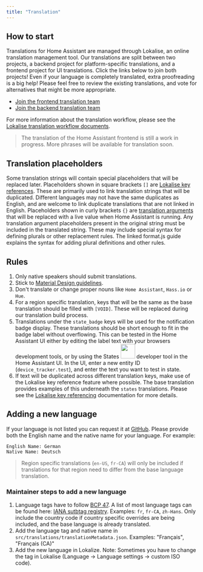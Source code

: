 ```yaml
---
title: "Translation"
---
```


## How to start
Translations for Home Assistant are managed through Lokalise, an online translation management tool. Our translations are split between two projects, a backend project for platform-specific translations, and a frontend project for UI translations. Click the links below to join both projects! Even if your language is completely translated, extra proofreading is a big help! Please feel free to review the existing translations, and vote for alternatives that might be more appropriate.

- [Join the frontend translation team](https://lokalise.co/signup/3420425759f6d6d241f598.13594006/all/)
- [Join the backend translation team](https://lokalise.co/signup/130246255a974bd3b5e8a1.51616605/all/)

For more information about the translation workflow, please see the [Lokalise translation workflow documents](https://docs.lokalise.co/category/iOzEuQPS53-for-team-leads-and-translators).

> The translation of the Home Assistant frontend is still a work in progress. More phrases will be available for translation soon.

## Translation placeholders

Some translation strings will contain special placeholders that will be replaced later. Placeholders shown in square brackets `[]` are [Lokalise key references](https://docs.lokalise.co/article/KO5SZWLLsy-key-referencing). These are primarily used to link translation strings that will be duplicated. Different languages may not have the same duplicates as English, and are welcome to link duplicate translations that are not linked in English. Placeholders shown in curly brackets `{}` are [translation arguments](https://formatjs.io/guides/message-syntax/) that will be replaced with a live value when Home Assistant is running. Any translation argument placeholders present in the original string must be included in the translated string. These may include special syntax for defining plurals or other replacement rules. The linked format.js guide explains the syntax for adding plural definitions and other rules.

## Rules
1. Only native speakers should submit translations.
2. Stick to [Material Design guidelines](https://material.io/guidelines/style/writing.html).
3. Don't translate or change proper nouns like `Home Assistant`, `Hass.io` or `Hue`.
4. For a region specific translation, keys that will be the same as the base translation should be filled with `[VOID]`. These will be replaced during our translation build process.
5. Translations under the `state_badge` keys will be used for the notification badge display. These translations should be short enough to fit in the badge label without overflowing. This can be tested in the Home Assistant UI either by editing the label text with your browsers development tools, or by using the States <img src='/images/screenshots/developer-tool-states-icon.png' alt='' class="no-shadow" height="38" /> developer tool in the Home Assistant UI. In the UI, enter a new entity ID (`device_tracker.test`), and enter the text you want to test in state.
6. If text will be duplicated across different translation keys, make use of the Lokalise key reference feature where possible. The base translation provides examples of this underneath the `states` translations. Please see the [Lokalise key referencing](https://docs.lokalise.co/article/KO5SZWLLsy-key-referencing) documentation for more details.

## Adding a new language
If your language is not listed you can request it at [GitHub](https://github.com/home-assistant/home-assistant-polymer/issues/new). Please provide both the English name and the native name for your language. For example:
```
English Name: German
Native Name: Deutsch
```

> Region specific translations (`en-US`, `fr-CA`) will only be included if translations for that region need to differ from the base language translation.

### Maintainer steps to add a new language
1. Language tags  have to follow [BCP 47](https://tools.ietf.org/html/bcp47). A list of most language tags can be found here: [IANA sutbtag registry](http://www.iana.org/assignments/language-subtag-registry/language-subtag-registry). Examples: `fr`, `fr-CA`, `zh-Hans`. Only include the country code if country specific overrides are being included, and the base language is already translated.
2. Add the language tag and native name in `src/translations/translationMetadata.json`.  Examples: "Français", "Français (CA)"
3. Add the new language in Lokalize.
Note: Sometimes you have to change the tag in Lokalise (Language -> Language settings -> custom ISO code).

